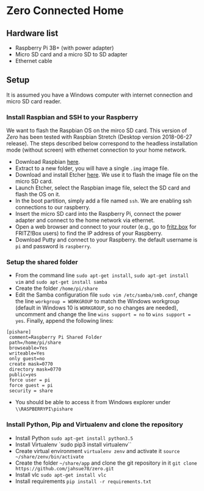 # Zero Connected Home

## Hardware list
- Raspberry Pi 3B+ (with power adapter)
- Micro SD card and a micro SD to SD adapter
- Ethernet cable

## Setup

It is assumed you have a Windows computer with internet connection and micro SD card reader.

### Install Raspbian and SSH to your Raspberry

We want to flash the Raspbian OS on the mirco SD card. This version of *Zero* has been tested with Raspbian Stretch (Desktop version 2018-06-27 release). The steps described below correspond to the headless installation mode (without screen) with ethernet connection to your home network.

- Download Raspbian [here](https://www.raspberrypi.org/downloads/raspbian/).
- Extract to a new folder, you will have a single `.img` image file.
- Download and install Etcher [here](https://www.balena.io/etcher/). We use it to flash the image file on the micro SD card.
- Launch Etcher, select the Raspbian image file, select the SD card and flash the OS on it.
- In the boot partition, simply add a file named `ssh`. We are enabling ssh connections to our raspberry.
- Insert the micro SD card into the Raspberry Pi, connect the power adapter and connect to the home network via ethernet.
- Open a web browser and connect to your router (e.g., go to [fritz.box](fritz.box) for FRITZ!Box users) to find the IP address of your Raspberry.
- Download Putty and connect to your Raspberry. the default username is `pi` and password is `raspberry`.

### Setup the shared folder

- From the command line `sudo apt-get install`, `sudo apt-get install vim` and `sudo apt-get install samba`
- Create the folder `/home/pi/share`
- Edit the Samba configuration file `sudo vim /etc/samba/smb.conf`, change the line `workgroup = WORKGROUP` to match the Windows workgroup (default in Windows 10 is `WORKGROUP`, so no changes are needed), uncomment and change the line `wins support = no` to `wins support = yes`. Finally, append the following lines:
```
[pishare]
 comment=Raspberry Pi Shared Folder
 path=/home/pi/share
 browseable=Yes
 writeable=Yes
 only guest=no
 create mask=0770
 directory mask=0770
 public=yes
 force user = pi
 force guest = pi
 security = share
```
- You should be able to access it from Windows explorer under `\\RASPBERRYPI\pishare`

### Install Python, Pip and Virtualenv and clone the repository

- Install Python `sudo apt-get install python3.5`
- Install Virtualenv `sudo pip3 install virtualenv``
- Create virtual environment `virtualenv zenv` and activate it `source ~/share/zenv/bin/activate`
- Create the folder `~/share/app` and clone the git repository in it `git clone https://github.com/jahsue78/zero.git`
- Install vlc `sudo apt-get install vlc`
- Install requirements `pip install -r requirements.txt`






